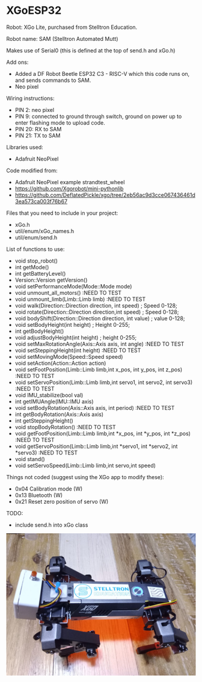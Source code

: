 # XGoESP32
 
Robot: XGo Lite, purchased from Stelltron Education. 

Robot name: SAM (Stelltron Automated Mutt)

Makes use of Serial0 (this is defined at the top of send.h and xGo.h)

Add ons:
- Added a DF Robot Beetle ESP32 C3 - RISC-V which this code runs on, and sends commands to SAM.
- Neo pixel

Wiring instructions: 
- PIN 2: neo pixel
- PIN 9: connected to ground through switch, ground on power up to enter flashing mode to upload code.
- PIN 20: RX to SAM
- PIN 21: TX to SAM

Libraries used:
- Adafruit NeoPixel

Code modified from:
- Adafruit NeoPixel example strandtest_wheel
- https://github.com/Xgorobot/mini-pythonlib 
- https://github.com/DeflatedPickle/xgo/tree/2eb56ac9d3cce067436461d3ea573ca003f76b67


Files that you need to include in your project:
- xGo.h
- util/enum/xGo_names.h
- util/enum/send.h

List of functions to use:
- void stop_robot()                                                           
- int getMode()                                                                
- int getBatteryLevel()                                                        
- Version::Version getVersion()                                                 
- void setPerformanceMode(Mode::Mode mode)                                      
- void unmount_all_motors()                                                     :NEED TO TEST
- void unmount_limb(Limb::Limb limb)                                            :NEED TO TEST
- void walk(Direction::Direction direction, int speed)                          ; Speed 0-128;
- void rotate(Direction::Direction direction,int speed)                         ; Speed 0-128;
- void bodyShift(Direction::Direction direction, int value)                     ; value 0-128;
- void setBodyHeight(int height)                                                ; Height 0-255;
- int getBodyHeight()                                                           
- void adjustBodyHeight(int height)                                             ; height 0-255;
- void setMaxRotationAngle(Axis::Axis axis, int angle)                          :NEED TO TEST
- void setSteppingHeight(int height)                                            :NEED TO TEST
- void setMovingMode(Speed::Speed speed)                                        
- void setAction(Action::Action action)                                         
- void setFootPosition(Limb::Limb limb,int x_pos, int y_pos, int z_pos)         :NEED TO TEST
- void setServoPosition(Limb::Limb limb,int servo1, int servo2, int servo3)     :NEED TO TEST
- void IMU_stabilize(bool val)                                                   
- int getIMUAngle(IMU::IMU axis)                                                
- void setBodyRotation(Axis::Axis axis, int period)                             :NEED TO TEST
- int getBodyRotation(Axis::Axis axis)                                           
- int getSteppingHeight()                                                       
- void stopBodyRotation()                                                       :NEED TO TEST
- void getFootPosition(Limb::Limb limb,int *x_pos, int *y_pos, int *z_pos)      :NEED TO TEST
- void getServoPosition(Limb::Limb limb,int *servo1, int *servo2, int *servo3)  :NEED TO TEST
- void stand()                                                                               
- void setServoSpeed(Limb::Limb limb,int servo,int speed)                       

Things not coded (suggest using the XGo app to modify these):
- 0x04 Calibration mode (W) 
- 0x13 Bluetooth (W) 
- 0x21 Reset zero position of servo (W)

TODO:
- include send.h into xGo class


<img src="SAM_image.jpeg">
